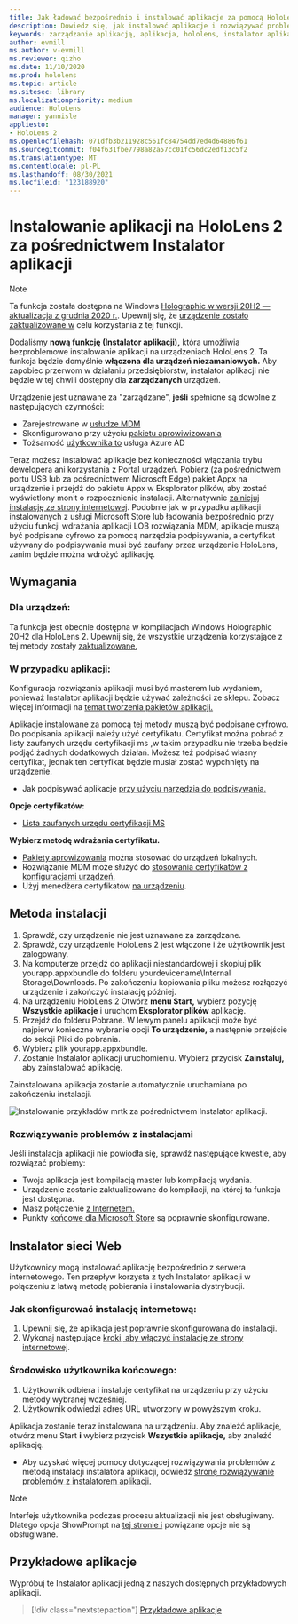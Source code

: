 ```yaml
---
title: Jak ładować bezpośrednio i instalować aplikacje za pomocą HoloLens 2 Instalator aplikacji
description: Dowiedz się, jak instalować aplikacje i rozwiązywać problemy z aplikacjami za pomocą instalatora aplikacji oraz ładować bezpośrednio i instalować aplikacje za pośrednictwem interfejsu użytkownika.
keywords: zarządzanie aplikacją, aplikacja, hololens, instalator aplikacji
author: evmill
ms.author: v-evmill
ms.reviewer: qizho
ms.date: 11/10/2020
ms.prod: hololens
ms.topic: article
ms.sitesec: library
ms.localizationpriority: medium
audience: HoloLens
manager: yannisle
appliesto:
- HoloLens 2
ms.openlocfilehash: 071dfb3b211928c561fc84754dd7ed4d64886f61
ms.sourcegitcommit: f04f631fbe7798a82a57cc01fc56dc2edf13c5f2
ms.translationtype: MT
ms.contentlocale: pl-PL
ms.lasthandoff: 08/30/2021
ms.locfileid: "123188920"
---
```

# <a name="install-apps-on-hololens-2-via-app-installer"></a>Instalowanie aplikacji na HoloLens 2 za pośrednictwem Instalator aplikacji

> [!NOTE]
> Ta funkcja została dostępna na Windows [Holographic w wersji 20H2 — aktualizacja z grudnia 2020 r.](hololens-release-notes.md). Upewnij się, że [urządzenie zostało zaktualizowane w](hololens-update-hololens.md) celu korzystania z tej funkcji.

Dodaliśmy **nową funkcję (Instalator aplikacji),** która umożliwia bezproblemowe instalowanie aplikacji na urządzeniach HoloLens 2. Ta funkcja będzie domyślnie **włączona dla urządzeń niezamaniowych.** Aby zapobiec przerwom w działaniu przedsiębiorstw, instalator aplikacji nie będzie w tej chwili dostępny dla **zarządzanych** urządzeń.  

Urządzenie jest uznawane za "zarządzane", **jeśli** spełnione są dowolne z następujących czynności:

- Zarejestrowane w [usłudze MDM](hololens-enroll-mdm.md)
- Skonfigurowano przy użyciu [pakietu aprowiwizowania](hololens-provisioning.md)
- Tożsamość [użytkownika to](hololens-identity.md) usługa Azure AD

Teraz możesz instalować aplikacje bez konieczności włączania trybu dewelopera ani korzystania z Portal urządzeń.  Pobierz (za pośrednictwem portu USB lub za pośrednictwem Microsoft Edge) pakiet Appx na urządzenie i przejdź do pakietu Appx w Eksplorator plików, aby zostać wyświetlony monit o rozpocznienie instalacji.  Alternatywnie [zainicjuj instalację ze strony internetowej](/windows/msix/app-installer/installing-windows10-apps-web). Podobnie jak w przypadku aplikacji instalowanych z usługi Microsoft Store lub ładowania bezpośrednio przy użyciu funkcji wdrażania [](/windows/win32/appxpkg/how-to-sign-a-package-using-signtool) aplikacji LOB [](/windows/win32/appxpkg/how-to-sign-a-package-using-signtool#security-considerations) rozwiązania MDM, aplikacje muszą być podpisane cyfrowo za pomocą narzędzia podpisywania, a certyfikat używany do podpisywania musi być zaufany przez urządzenie HoloLens, zanim będzie można wdrożyć aplikację.

## <a name="requirements"></a>Wymagania

### <a name="for-your-devices"></a>Dla urządzeń:

Ta funkcja jest obecnie dostępna w kompilacjach Windows Holographic 20H2 dla HoloLens 2. Upewnij się, że wszystkie urządzenia korzystające z tej metody zostały [zaktualizowane.](hololens-update-hololens.md)

### <a name="for-your-apps"></a>W przypadku aplikacji:

Konfiguracja rozwiązania aplikacji musi być  masterem lub wydaniem, ponieważ Instalator aplikacji będzie używać zależności ze sklepu.  Zobacz więcej informacji na [temat tworzenia pakietów aplikacji.](/windows/msix/app-installer/create-appinstallerfile-vs)

Aplikacje instalowane za pomocą tej metody muszą być podpisane cyfrowo. Do podpisania aplikacji należy użyć certyfikatu. Certyfikat można pobrać z listy zaufanych urzędu certyfikacji ms [,](https://ccadb-public.secure.force.com/microsoft/IncludedCACertificateReportForMSFT)w takim przypadku nie trzeba będzie podjąć żadnych dodatkowych działań. Możesz też podpisać własny certyfikat, jednak ten certyfikat będzie musiał zostać wypchnięty na urządzenie.

- Jak podpisywać aplikacje [przy użyciu narzędzia do podpisywania.](/windows/win32/appxpkg/how-to-sign-a-package-using-signtool)

**Opcje certyfikatów:**

- [Lista zaufanych urzędu certyfikacji MS](https://ccadb-public.secure.force.com/microsoft/IncludedCACertificateReportForMSFT)

**Wybierz metodę wdrażania certyfikatu.**

- [Pakiety aprowizowania](hololens-provisioning.md) można stosować do urządzeń lokalnych.
- Rozwiązanie MDM może służyć do [stosowania certyfikatów z konfiguracjami urządzeń.](/mem/intune/protect/certificates-configure)
- Użyj menedżera certyfikatów [na urządzeniu](certificate-manager.md).

## <a name="installation-method"></a>Metoda instalacji

1. Sprawdź, czy urządzenie nie jest uznawane za zarządzane.
1. Sprawdź, czy urządzenie HoloLens 2 jest włączone i że użytkownik jest zalogowany.
1. Na komputerze przejdź do aplikacji niestandardowej i skopiuj plik yourapp.appxbundle do folderu yourdevicename\Internal Storage\Downloads.
    Po zakończeniu kopiowania pliku możesz rozłączyć urządzenie i zakończyć instalację później.
1. Na urządzeniu HoloLens 2 Otwórz **menu Start,** wybierz pozycję **Wszystkie aplikacje** i uruchom **Eksplorator plików** aplikację.
1. Przejdź do folderu Pobrane. W lewym panelu aplikacji może być najpierw konieczne wybranie opcji **To urządzenie,** a następnie przejście do sekcji Pliki do pobrania.
1. Wybierz plik yourapp.appxbundle.
1. Zostanie Instalator aplikacji uruchomieniu. Wybierz przycisk **Zainstaluj,** aby zainstalować aplikację.

Zainstalowana aplikacja zostanie automatycznie uruchamiana po zakończeniu instalacji.

![Instalowanie przykładów mrtk za pośrednictwem Instalator aplikacji.](images/hololens-app-installer-picture.jpg)

### <a name="troubleshooting-installs"></a>Rozwiązywanie problemów z instalacjami

Jeśli instalacja aplikacji nie powiodła się, sprawdź następujące kwestie, aby rozwiązać problemy:

- Twoja aplikacja jest kompilacją master lub kompilacją wydania.
- Urządzenie zostanie zaktualizowane do kompilacji, na której ta funkcja jest dostępna.
- Masz połączenie [z Internetem.](hololens-network.md)
- Punkty [końcowe dla Microsoft Store](hololens-offline.md) są poprawnie skonfigurowane.  

## <a name="web-installer"></a>Instalator sieci Web

Użytkownicy mogą instalować aplikację bezpośrednio z serwera internetowego. Ten przepływ korzysta z tych Instalator aplikacji w połączeniu z łatwą metodą pobierania i instalowania dystrybucji.

### <a name="how-to-set-up-web-install"></a>Jak skonfigurować instalację internetową:

1. Upewnij się, że aplikacja jest poprawnie skonfigurowana do instalacji.
1. Wykonaj następujące [kroki, aby włączyć instalację ze strony internetowej](/windows/msix/app-installer/installing-windows10-apps-web#how-to-enable-this-on-a-webpage).

### <a name="end-user-experience"></a>Środowisko użytkownika końcowego:

1. Użytkownik odbiera i instaluje certyfikat na urządzeniu przy użyciu metody wybranej wcześniej.
1. Użytkownik odwiedzi adres URL utworzony w powyższym kroku.

Aplikacja zostanie teraz instalowana na urządzeniu. Aby znaleźć aplikację, otwórz menu Start **i** wybierz przycisk **Wszystkie aplikacje,** aby znaleźć aplikację.

- Aby uzyskać więcej pomocy dotyczącej rozwiązywania problemów z metodą instalacji instalatora aplikacji, odwiedź [stronę rozwiązywanie problemów z instalatorem aplikacji.](/windows/msix/app-installer/troubleshoot-appinstaller-issues)

> [!NOTE]
> Interfejs użytkownika podczas procesu aktualizacji nie jest obsługiwany. Dlatego opcja ShowPrompt na [tej stronie i](/windows/msix/app-installer/update-settings) powiązane opcje nie są obsługiwane.

## <a name="sample-apps"></a>Przykładowe aplikacje

Wypróbuj te Instalator aplikacji jedną z naszych dostępnych przykładowych aplikacji. 
> [!div class="nextstepaction"]
> [Przykładowe aplikacje](/windows/mixed-reality/develop/features-and-samples)
